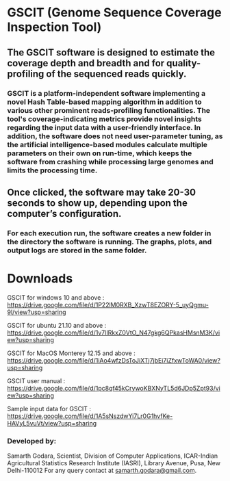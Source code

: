 # GSCIT (Genome Sequence Coverage Inspection Tool)

## The GSCIT software is designed to estimate the coverage depth and breadth and for quality-profiling of the sequenced reads quickly. 

### GSCIT is a platform-independent software implementing a novel Hash Table-based mapping algorithm in addition to various other prominent reads-profiling functionalities. The tool's coverage-indicating metrics provide novel insights regarding the input data with a user-friendly interface. In addition, the software does not need user-parameter tuning, as the artificial intelligence-based modules calculate multiple parameters on their own on run-time, which keeps the software from crashing while processing large genomes and limits the processing time. 

## Once clicked, the software may take 20-30 seconds to show up, depending upon the computer’s configuration. 

### For each execution run, the software creates a new folder in the directory the software is running. The graphs, plots, and output logs are stored in the same folder. 

# Downloads

GSCIT for windows 10 and above : https://drive.google.com/file/d/1P22lM0RXB_XzwT8EZORY-5_uyQgmu-9l/view?usp=sharing

GSCIT for ubuntu 21.10 and above : https://drive.google.com/file/d/1v7lIRkxZ0VtO_N47gkg6QPkasHMsnM3K/view?usp=sharing

GSCIT for MacOS Monterey 12.15 and above : https://drive.google.com/file/d/1iAo4wfzDsToJiXTj7jbEi7iZfxwToWA0/view?usp=sharing

GSCIT user manual : https://drive.google.com/file/d/1pc8qf45kCrywoKBXNyTL5d6JDp5Zpt93/view?usp=sharing

Sample input data for GSCIT : https://drive.google.com/file/d/1A5sNszdwYi7Lr0G1hvfKe-HAVyL5vuVt/view?usp=sharing

### Developed by:
Samarth Godara,
Scientist, Division of Computer Applications,
ICAR-Indian Agricultural Statistics Research Institute (IASRI),
Library Avenue, Pusa, New Delhi-110012
For any query contact at samarth.godara@gmail.com.
